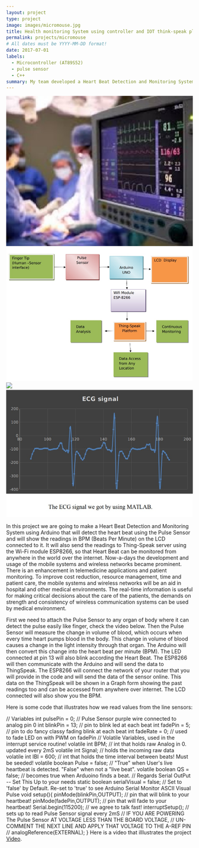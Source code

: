 ```yaml
---
layout: project
type: project
image: images/micromouse.jpg
title: Health monitoring System using controller and IOT think-speak platform
permalink: projects/micromouse
# All dates must be YYYY-MM-DD format!
date: 2017-07-01
labels:
  - Microcontroller (AT89S52) 
  - pulse sensor
  - C++
summary: My team developed a Heart Beat Detection and Monitoring System using Arduino that will detect the heart beat using the Pulse Sensor and will show the readings in BPM (Beats Per Minute) on the LCD connected to it. It will also send the readings to Thing-Speak server using the Wi-Fi module ESP8266, so that Heart Beat can be monitored from anywhere in the world over the internet..
---
```


<div class="ui small rounded images">
  <img class="ui image" src="../images/third.1.jpg">
  <img class="ui image" src="../images/third.2.jpg">
  <img class="ui image" src="../images/third.3,jpg">
  <img class="ui image" src="../images/third.4.jpg">
</div>

In this project we are going to make a Heart Beat Detection and Monitoring System using Arduino that will detect the heart beat using the Pulse Sensor and will show the
readings in BPM (Beats Per Minute) on the LCD connected to it. It will also send the readings to Thing-Speak server using the Wi-Fi module ESP8266, so that Heart Beat
can be monitored from anywhere in the world over the internet. Now-a-days the development and usage of the mobile systems and wireless networks became prominent. There is an enhancement in telemedicine applications and patient monitoring. To improve cost reduction, resource management, time and patient care, the mobile systems and wireless networks will be an aid in hospital and other medical environments. The real-time information is useful for making critical decisions about the care of the patients, the demands on strength and consistency of wireless communication systems can be used by medical environment.

First we need to attach the Pulse Sensor to any organ of body where it can detect the pulse easily like finger, check the video below. Then the Pulse Sensor will measure
the change in volume of blood, which occurs when every time heart pumps blood in the body. This change in volume of blood causes a change in the light intensity through that organ. The Arduino will then convert this change into the heart beat per minute (BPM). The LED connected at pin 13 will also blink according the Heart Beat.
The ESP8266 will then communicate with the Arduino and will send the data to ThingSpeak. The ESP8266 will connect the network of your router that you will provide in the code and will send the data of the sensor online. This data on the ThingSpeak will be shown in a Graph form showing the past readings too and can be accessed from anywhere over internet. The LCD connected will also show you the BPM.

Here is some code that illustrates how we read values from the line sensors:

// Variables
int pulsePin = 0; // Pulse Sensor purple wire connected to analog pin 0
int blinkPin = 13; // pin to blink led at each beat
int fadePin = 5; // pin to do fancy classy fading blink at each beat
int fadeRate = 0; // used to fade LED on with PWM on fadePin
// Volatile Variables, used in the interrupt service routine!
volatile int BPM; // int that holds raw Analog in 0. updated every 2mS
volatile int Signal; // holds the incoming raw data
volatile int IBI = 600; // int that holds the time interval between beats! Must be seeded!
volatile boolean Pulse = false; // "True" when User's live heartbeat is detected. "False" when not a "live beat".
volatile boolean QS = false; // becomes true when Arduoino finds a beat.
// Regards Serial OutPut -- Set This Up to your needs
static boolean serialVisual = false; // Set to 'false' by Default. Re-set to 'true' to see Arduino Serial Monitor ASCII
Visual Pulse
void setup(){
pinMode(blinkPin,OUTPUT); // pin that will blink to your heartbeat!
pinMode(fadePin,OUTPUT); // pin that will fade to your heartbeat!
Serial.begin(115200); // we agree to talk fast!
interruptSetup(); // sets up to read Pulse Sensor signal every 2mS
// IF YOU ARE POWERING The Pulse Sensor AT VOLTAGE LESS THAN THE BOARD VOLTAGE,
// UN-COMMENT THE NEXT LINE AND APPLY THAT VOLTAGE TO THE A-REF PIN
// analogReference(EXTERNAL);
}
Here is a video that illlustrates the project [Video](https://vimeo.com/263332763).




